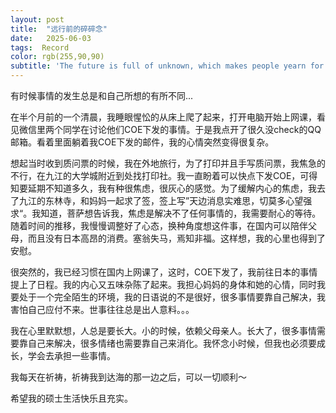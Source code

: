 ```yaml
---
layout: post
title:  "远行前的碎碎念"
date:   2025-06-03
tags:  Record
color: rgb(255,90,90)
subtitle: 'The future is full of unknown, which makes people yearn for and anxious'  
---
```


有时候事情的发生总是和自己所想的有所不同...

在半个月前的一个清晨，我睡眼惺忪的从床上爬了起来，打开电脑开始上网课，看见微信里两个同学在讨论他们COE下发的事情。于是我点开了很久没check的QQ邮箱。看着里面躺着我COE下发的邮件，我的心情突然变得很复杂。

想起当时收到质问票的时候，我在外地旅行，为了打印并且手写质问票，我焦急的不行，在九江的大学城附近到处找打印社。我一直盼着可以快点下发COE，可得知要延期不知道多久，我有种很焦虑，很灰心的感觉。为了缓解内心的焦虑，我去了九江的东林寺，和妈妈一起求了签，签上写”天边消息实难思，切莫多心望强求“。我知道，菩萨想告诉我，焦虑是解决不了任何事情的，我需要耐心的等待。随着时间的推移，我慢慢调整好了心态，换种角度想这件事，在国内可以陪伴父母，而且没有日本高昂的消费。塞翁失马，焉知非福。这样想，我的心里也得到了安慰。

很突然的，我已经习惯在国内上网课了，这时，COE下发了，我前往日本的事情提上了日程。我的内心又五味杂陈了起来。我担心妈妈的身体和她的心情，同时我要处于一个完全陌生的环境，我的日语说的不是很好，很多事情要靠自己解决，我害怕自己应付不来。世事往往总是出人意料。。。

我在心里默默想，人总是要长大。小的时候，依赖父母亲人。长大了，很多事情需要靠自己来解决，很多情绪也需要靠自己来消化。我怀念小时候，但我也必须要成长，学会去承担一些事情。

我每天在祈祷，祈祷我到达海的那一边之后，可以一切顺利～

希望我的硕士生活快乐且充实。



​																				
